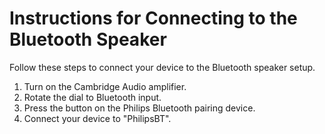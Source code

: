 # Instructions for Connecting to the Bluetooth Speaker

Follow these steps to connect your device to the Bluetooth speaker setup. 

1. Turn on the Cambridge Audio amplifier.  
2. Rotate the dial to Bluetooth input.  
3. Press the button on the Philips Bluetooth pairing device.  
4. Connect your device to "PhilipsBT".

